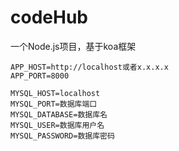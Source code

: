 # codeHub

一个Node.js项目，基于koa框架

```
APP_HOST=http://localhost或者x.x.x.x
APP_PORT=8000

MYSQL_HOST=localhost
MYSQL_PORT=数据库端口
MYSQL_DATABASE=数据库名
MYSQL_USER=数据库用户名
MYSQL_PASSWORD=数据库密码

```
